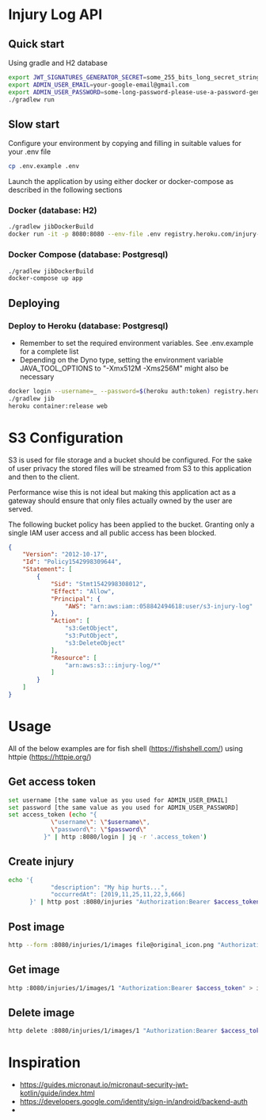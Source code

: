 # Injury Log API

## Quick start
Using gradle and H2 database
```bash
export JWT_SIGNATURES_GENERATOR_SECRET=some_255_bits_long_secret_string
export ADMIN_USER_EMAIL=your-google-email@gmail.com
export ADMIN_USER_PASSWORD=some-long-password-please-use-a-password-generator
./gradlew run
```

## Slow start
Configure your environment by copying and filling in suitable values for your .env file
```bash
cp .env.example .env
```

Launch the application by using either docker or docker-compose as described in the following sections

### Docker (database: H2)
```bash
./gradlew jibDockerBuild
docker run -it -p 8080:8080 --env-file .env registry.heroku.com/injury-log/web
```

### Docker Compose (database: Postgresql)
```bash
./gradlew jibDockerBuild
docker-compose up app
```

## Deploying
### Deploy to Heroku (database: Postgresql)
* Remember to set the required environment variables. See .env.example for a complete list
* Depending on the Dyno type, setting the environment variable JAVA_TOOL_OPTIONS to "-Xmx512M -Xms256M" might also be necessary

```bash
docker login --username=_ --password=$(heroku auth:token) registry.heroku.com
./gradlew jib
heroku container:release web
```

# S3 Configuration
S3 is used for file storage and a bucket should be configured. For the sake of user privacy the stored files will be streamed from S3 to this application and then to the client.

Performance wise this is not ideal but making this application act as a gateway should ensure that only files actually owned by the user are served.

The following bucket policy has been applied to the bucket. Granting only a single IAM user access and all public access has been blocked.
```json
{
    "Version": "2012-10-17",
    "Id": "Policy1542998309644",
    "Statement": [
        {
            "Sid": "Stmt1542998308012",
            "Effect": "Allow",
            "Principal": {
                "AWS": "arn:aws:iam::058842494618:user/s3-injury-log"
            },
            "Action": [
                "s3:GetObject",
                "s3:PutObject",
                "s3:DeleteObject"
            ],
            "Resource": [
                "arn:aws:s3:::injury-log/*"
            ]
        }
    ]
}
```

# Usage
All of the below examples are for fish shell (https://fishshell.com/) using httpie (https://httpie.org/)

## Get access token
```bash
set username [the same value as you used for ADMIN_USER_EMAIL]
set password [the same value as you used for ADMIN_USER_PASSWORD]
set access_token (echo "{
            \"username\": \"$username\",
            \"password\": \"$password\"
          }" | http :8080/login | jq -r '.access_token')
```

## Create injury
```bash
echo '{
            "description": "My hip hurts...",
            "occurredAt": [2019,11,25,11,22,3,666]
      }' | http post :8080/injuries "Authorization:Bearer $access_token"
```

## Post image
```bash
http --form :8080/injuries/1/images file@original_icon.png "Authorization:Bearer $access_token"
```

## Get image
```bash
http :8080/injuries/1/images/1 "Authorization:Bearer $access_token" > image.png
```

## Delete image
```bash
http delete :8080/injuries/1/images/1 "Authorization:Bearer $access_token"
```

# Inspiration
* https://guides.micronaut.io/micronaut-security-jwt-kotlin/guide/index.html
* https://developers.google.com/identity/sign-in/android/backend-auth
* 
